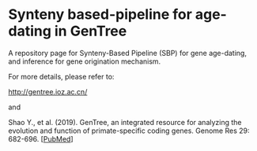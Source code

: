 
# Synteny based-pipeline for age-dating in GenTree

A repository page for Synteny-Based Pipeline (SBP) for gene age-dating, and inference for gene origination mechanism.


For more details, please refer to:

http://gentree.ioz.ac.cn/

and

Shao Y., et al. (2019). GenTree, an integrated resource for analyzing the evolution and function of primate-specific coding genes. Genome Res 29: 682-696.
[[PubMed](https://www.ncbi.nlm.nih.gov/pubmed/30862647)]
